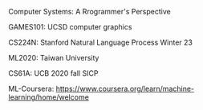 Computer Systems: A Rrogrammer's Perspective

GAMES101: UCSD computer graphics

CS224N: Stanford Natural Language Process Winter 23

ML2020: Taiwan University

CS61A: UCB 2020 fall SICP

ML-Coursera: https://www.coursera.org/learn/machine-learning/home/welcome